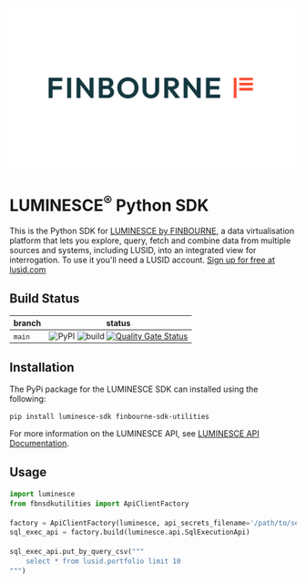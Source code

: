 ![LUSID_by_Finbourne](./resources/Finbourne_Logo_Teal.svg)

# LUMINESCE<sup>®</sup> Python SDK
This is the Python SDK for [LUMINESCE by FINBOURNE](https://www.finbourne.com/luminesce/), a data virtualisation platform that lets you explore, query, fetch and combine data from multiple sources and systems, including LUSID, into an integrated view for interrogation. To use it you'll need a LUSID account. [Sign up for free at lusid.com](https://www.lusid.com/app/signup)


## Build Status

| branch | status |
| --- | --- |
| `main` |  ![PyPI](https://img.shields.io/pypi/v/luminesce-sdk?color=blue) ![build](https://github.com/finbourne/luminesce-sdk-python/workflows/luminesce-sdk-python-test/badge.svg) [![Quality Gate Status](https://sonarcloud.io/api/project_badges/measure?project=finbourne_luminesce-sdk-python&metric=alert_status)](https://sonarcloud.io/dashboard?id=finbourne_luminesce-sdk-python) |


## Installation

The PyPi package for the LUMINESCE SDK can installed using the following:

```
pip install luminesce-sdk finbourne-sdk-utilities
```

For more information on the LUMINESCE API, see [LUMINESCE API Documentation](https://www.lusid.com/honeycomb/swagger/index.html).


## Usage

```python
import luminesce
from fbnsdkutilities import ApiClientFactory

factory = ApiClientFactory(luminesce, api_secrets_filename='/path/to/secrets.json')
sql_exec_api = factory.build(luminesce.api.SqlExecutionApi)

sql_exec_api.put_by_query_csv("""
    select * from lusid.portfolio limit 10
""")
```
